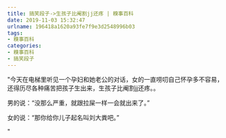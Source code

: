 ```yaml
---
title: 搞笑段子->生孩子比阉割jj还疼 | 糗事百科
date: 2019-11-03 15:32:47
urlname: 196418a1620a93fe7f9e3d2548996b03
tags: 
- 糗事百科
categories:
- 糗事百科
- 搞笑段子
---
```

"今天在电梯里听见一个孕妇和她老公的对话，女的一直唠叨自己怀孕多不容易，还得历尽各种痛苦把孩子生出来，生孩子比阉割jj还疼。。

男的说：“没那么严重，就跟拉屎一样一会就出来了。”

女的说：“那你给你儿子起名叫刘大粪吧。”

"


